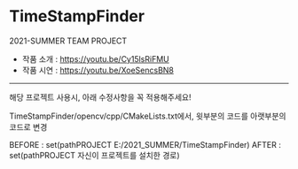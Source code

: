 # TimeStampFinder
2021-SUMMER TEAM PROJECT

- 작품 소개 : https://youtu.be/Cy15lsRiFMU
- 작품 시연 : https://youtu.be/XoeSencsBN8

---


해당 프로젝트 사용시, 아래 수정사항을 꼭 적용해주세요!

TimeStampFinder/opencv/cpp/CMakeLists.txt에서, 
윗부분의 코드를 아랫부분의 코드로 변경

BEFORE : set(pathPROJECT E:/2021_SUMMER/TimeStampFinder)
AFTER : set(pathPROJECT 자신이 프로젝트를 설치한 경로)

